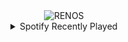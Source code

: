 <div align="center">
<picture>
    <source media="(prefers-color-scheme: dark)" srcset="https://i.ibb.co/bKw9S29/output-gif.gif">
    <source media="(prefers-color-scheme: light)" srcset="https://i.ibb.co/bKw9S29/output-gif.gif">
    <img alt="RENOS" src="https://i.ibb.co/bKw9S29/output-gif.gif">
</picture>
<details>
<summary>Spotify Recently Played</summary>
<img src="https://spotify-recently-played-readme.vercel.app/api?user=31d6d6zerc5ct6kck32na2ozsqf4&unique=1&width=400" alt="Spotify" />
</details>
</div>

<!-- Image deletion URL: https://ibb.co/4Vvr6Yr/5d7964b918f50fb1c38db57c80a46fd3 -->